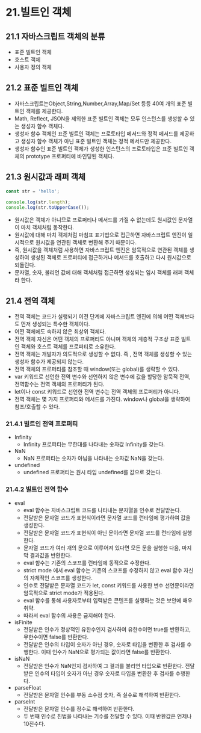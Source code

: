 # 21.빌트인 객체
## 21.1 자바스크립트 객체의 분류
- 표준 빌트인 객체
- 호스트 객체
- 사용자 정의 객체


## 21.2 표준 빌트인 객체
- 자바스크립트는Object,String,Number,Array,Map/Set 등등 40여 개의 표준 빌트인 객체를 제공한다.
- Math, Reflect, JSON을 제외한 표준 빌트인 객체는 모두 인스턴스를 생성할 수 있는 생성자 함수 객체다.
- 생성자 함수 객체인 표준 빌트인 객체는 프로토타입 메서드와 정적 메서드를 제공하고 생성자 함수 객체가 아닌 표준 빌트인 객체는 정적 메서드만 제공한다.
- 생성자 함수인 표준 빌트인 객체가 생성한 인스턴스의 프로토타입은 표준 빌트인 객체의 prototype 프로퍼티에 바인딩된 객체다.

## 21.3 원시값과 래퍼 객체
```js
const str = 'hello';

console.log(str.length);
console.log(str.toUpperCase());
```
- 원시값은 객체가 아니므로 프로퍼티나 메서드를 가질 수 없는데도 원시값인 문자열이 마치 객체처럼 동작한다.
- 원시값에 대해 마치 객체처럼 마침표 표기법으로 접근하면 자바스크립트 엔진이 일시적으로 원시값을 연관된 객체로 변환해 주기 때문이다.
- 즉, 원시값을 객체처럼 사용하면 자바스크립트 엔진은 암묵적으로 연관된 객체를 생성하여 생성된 객체로 프로퍼티에 접근하거나 메서드를  호출하고 다시 원시값으로 되돌린다.
- 문자열, 숫자, 불리언 값에 대해 객체처럼 접근하면 생성되는 임시 객체를 래퍼 객체라 한다.

## 21.4 전역 객체
- 전역 객체는 코드가 실행되기 이전 단계에 자바스크립트 엔진에 의해 어떤 객체보다도 먼저 생성되는 특수한 객체이다.
- 어떤 객체에도 속하지 않은 최상위 객체다.
- 전역 객체 자신은 어떤 객체의 프로퍼티도 아니며 객체의 계층적 구조상 표준 빌트인 객체와 호스트 객체를 프로퍼티로 소유한다.
- 전역 객체는 개발자가 의도적으로 생성할 수 없다. 즉 , 전역 객체를 생성할 수 있는 생성자 함수가 제공되지 않는다.
- 전역 객체의 프로퍼티를 참조할 때 window(또는 global)를 생략할 수 있다.
- var 키워드로 선언한 전역 변수와 선언하지 않은 변수에 값을 할당한 암묵적 전역, 전역함수는 전역 객체의 프로퍼티가 된다.
- let이나 const 키워드로 선언한 전역 변수는 전역 객체의 프로퍼티가 아니다.
- 전역 객체는 몇 가지 프로퍼티와 메서드를 가진다. window나 global을 생략하여 참조/호출할 수 있다.
### 21.4.1 빌트인 전역 프로퍼티
- Infinity
  - Infinity 프로퍼티는 무한대를 나타내는 숫자값 Infinity를 갖는다.
- NaN
  - NaN 프로퍼티는 숫자가 아님을 나타내는 숫자값 NaN을 갖는다.
- undefined
  - undefined 프로퍼티는 원시 타입 undefined를 값으로 갖는다.
### 21.4.2 빌트인 전역 함수
- eval
  - eval 함수는 자바스크립트 코드를 나타내는 문자열을 인수로 전달받는다.
  - 전달받은 문자열 코드가 표현식이라면 문자열 코드를 런타임에 평가하여 값을 생성한다.
  - 전달받은 문자열 코드가 표현식이 아닌 문이라면 문자열 코드를 런타임에 실행한다.
  - 문자열 코드가 여러 개의 문으로 이루어져 있다면 모든 문을 실행한 다음, 마지막 결과값을 반환한다.
  - eval 함수는 기존의 스코프를 런타임에 동적으로 수정한다.
  - strict mode 에서 eval 함수는 기존의 스코프를 수정하지 않고 eval 함수 자신의 자체적인 스코프를 생성한다.
  - 인수로 전달받은 문자열 코드가 let, const 키워드를 사용한 변수 선언문이라면 암묵적으로 strict mode가 적용된다.
  - eval 함수를 통해 사용자로부터 입력받은 콘텐츠를 실행하는 것은 보안에 매우 취약.
  - 따라서 eval 함수의 사용은 금지해야 한다.
- isFinite
  - 전달받은 인수가 정상적인 유한수인지 검사하여 유한수이면 true를 반환하고, 무한수이면 false를 반환한다.
  - 전달받은 인수의 타입이 숫자가 아닌 경우, 숫자로 타입을 변환한 후 검사를 수행한다. 이때 인수가 NaN으로 평가되는 값이라면 false를 반환한다.
- isNaN
  - 전달받은 인수가 NaN인지 검사하여 그 결과를 불리언 타입으로 반환한다. 전달받은 인수의 타입이 숫자가 아닌 경우 숫자로 타입을 변환한 후 검사를 수행한다.
- parseFloat
  - 전달받은 문자열 인수를 부동 소수점 숫자, 즉 실수로 해석하여 반환한다.
- parseInt
  - 전달받은 문자열 인수를 정수로 해석하여 반환한다.
  - 두 번째 인수로 진법을 나타내는 기수를 전달할 수 있다. 이때 반환값은 언제나 10진수다.
